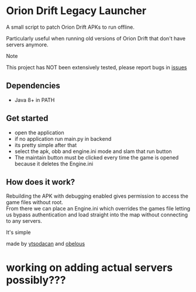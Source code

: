 <!-- @import "[TOC]" {cmd="toc" depthFrom=1 depthTo=6 orderedList=false} -->
# Orion Drift Legacy Launcher

A small script to patch Orion Drift APKs to run offline.

Particularly useful when running old versions of Orion Drift that don't have servers anymore.

> [!NOTE]
> This project has NOT been extensively tested, please report bugs in [issues](https://github.com/ytsodacan/a2legacylauncher/issues)

## Dependencies
- Java 8+ in PATH

## Get started
- open the application
- if no application run main.py in backend
- its pretty simple after that
- select the apk, obb and engine.ini mode and slam that run button
- The maintain button must be clicked every time the game is opened because it deletes the Engine.ini

## How does it work?
Rebuilding the APK with debugging enabled gives permission to access the game files without root. <br>
From there we can place an Engine.ini which overrides the games file letting us bypass authentication and load straight into the map without connecting to any servers.

It's simple

made by [ytsodacan](https://github.com/ytsodacan) and [obelous](https://github.com/0belous)

# working on adding actual servers possibly???
